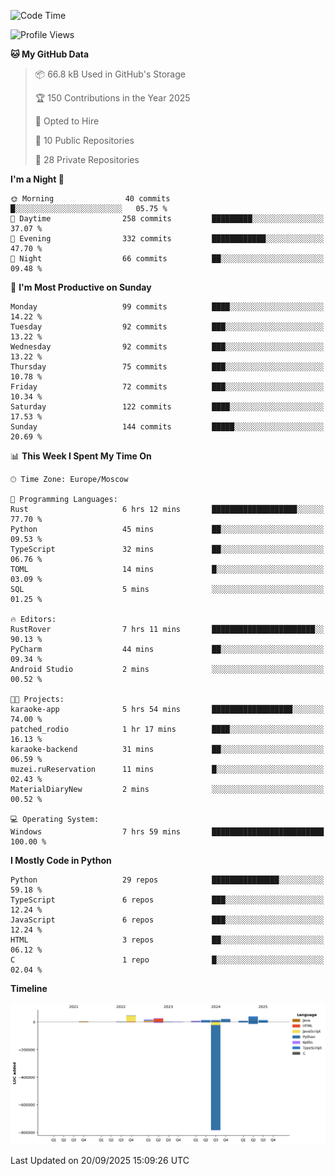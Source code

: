<!--START_SECTION:waka-->
![Code Time](http://img.shields.io/badge/Code%20Time-821%20hrs%201%20min-blue)

![Profile Views](http://img.shields.io/badge/Profile%20Views-0-blue)

**🐱 My GitHub Data** 

> 📦 66.8 kB Used in GitHub's Storage 
 > 
> 🏆 150 Contributions in the Year 2025
 > 
> 💼 Opted to Hire
 > 
> 📜 10 Public Repositories 
 > 
> 🔑 28 Private Repositories 
 > 
**I'm a Night 🦉** 

```text
🌞 Morning                40 commits          █░░░░░░░░░░░░░░░░░░░░░░░░   05.75 % 
🌆 Daytime                258 commits         █████████░░░░░░░░░░░░░░░░   37.07 % 
🌃 Evening                332 commits         ████████████░░░░░░░░░░░░░   47.70 % 
🌙 Night                  66 commits          ██░░░░░░░░░░░░░░░░░░░░░░░   09.48 % 
```
📅 **I'm Most Productive on Sunday** 

```text
Monday                   99 commits          ████░░░░░░░░░░░░░░░░░░░░░   14.22 % 
Tuesday                  92 commits          ███░░░░░░░░░░░░░░░░░░░░░░   13.22 % 
Wednesday                92 commits          ███░░░░░░░░░░░░░░░░░░░░░░   13.22 % 
Thursday                 75 commits          ███░░░░░░░░░░░░░░░░░░░░░░   10.78 % 
Friday                   72 commits          ███░░░░░░░░░░░░░░░░░░░░░░   10.34 % 
Saturday                 122 commits         ████░░░░░░░░░░░░░░░░░░░░░   17.53 % 
Sunday                   144 commits         █████░░░░░░░░░░░░░░░░░░░░   20.69 % 
```


📊 **This Week I Spent My Time On** 

```text
🕑︎ Time Zone: Europe/Moscow

💬 Programming Languages: 
Rust                     6 hrs 12 mins       ███████████████████░░░░░░   77.70 % 
Python                   45 mins             ██░░░░░░░░░░░░░░░░░░░░░░░   09.53 % 
TypeScript               32 mins             ██░░░░░░░░░░░░░░░░░░░░░░░   06.76 % 
TOML                     14 mins             █░░░░░░░░░░░░░░░░░░░░░░░░   03.09 % 
SQL                      5 mins              ░░░░░░░░░░░░░░░░░░░░░░░░░   01.25 % 

🔥 Editors: 
RustRover                7 hrs 11 mins       ███████████████████████░░   90.13 % 
PyCharm                  44 mins             ██░░░░░░░░░░░░░░░░░░░░░░░   09.34 % 
Android Studio           2 mins              ░░░░░░░░░░░░░░░░░░░░░░░░░   00.52 % 

🐱‍💻 Projects: 
karaoke-app              5 hrs 54 mins       ██████████████████░░░░░░░   74.00 % 
patched_rodio            1 hr 17 mins        ████░░░░░░░░░░░░░░░░░░░░░   16.13 % 
karaoke-backend          31 mins             ██░░░░░░░░░░░░░░░░░░░░░░░   06.59 % 
muzei.ruReservation      11 mins             █░░░░░░░░░░░░░░░░░░░░░░░░   02.43 % 
MaterialDiaryNew         2 mins              ░░░░░░░░░░░░░░░░░░░░░░░░░   00.52 % 

💻 Operating System: 
Windows                  7 hrs 59 mins       █████████████████████████   100.00 % 
```

**I Mostly Code in Python** 

```text
Python                   29 repos            ███████████████░░░░░░░░░░   59.18 % 
TypeScript               6 repos             ███░░░░░░░░░░░░░░░░░░░░░░   12.24 % 
JavaScript               6 repos             ███░░░░░░░░░░░░░░░░░░░░░░   12.24 % 
HTML                     3 repos             ██░░░░░░░░░░░░░░░░░░░░░░░   06.12 % 
C                        1 repo              █░░░░░░░░░░░░░░░░░░░░░░░░   02.04 % 
```



**Timeline**

![Lines of Code chart](https://raw.githubusercontent.com/adlemx/adlemx/main/assets/bar_graph.png)


 Last Updated on 20/09/2025 15:09:26 UTC
<!--END_SECTION:waka-->
